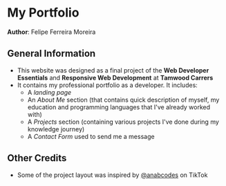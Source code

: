 # My Portfolio

**Author**: Felipe Ferreira Moreira

## General Information

-   This website was designed as a final project of the **Web Developer Essentials** and **Responsive Web Development** at **Tamwood Carrers**
-   It contains my professional portfolio as a developer. It includes:
    -   A _landing page_
    -   An _About Me_ section (that contains quick description of myself, my education and programming languages that I've already worked with)
    -   A _Projects_ section (containing various projects I've done during my knowledge journey)
    -   A _Contact Form_ used to send me a message

## Other Credits

-   Some of the project layout was inspired by [@anabcodes](https://www.tiktok.com/@anabcodes) on TikTok
